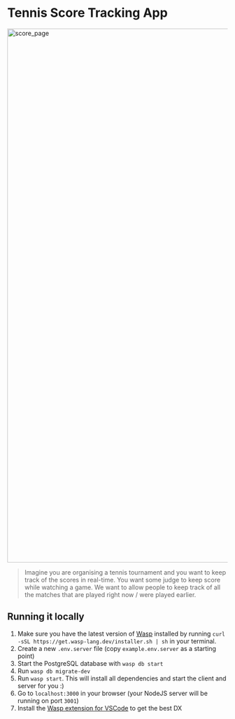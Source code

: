 # Tennis Score Tracking App

<img width="1219" alt="score_page" src="https://github.com/user-attachments/assets/b2a7db57-8555-46d6-946b-38e5d1adb7d5" />

> Imagine you are organising a tennis tournament and you want to keep track of the scores in real-time. You want some judge to keep score while watching a game. We want to allow people to keep track of all the matches that are played right now / were played earlier.

## Running it locally

1. Make sure you have the latest version of [Wasp](https://wasp-lang.dev) installed by running `curl -sSL https://get.wasp-lang.dev/installer.sh | sh` in your terminal.
2. Create a new `.env.server` file (copy `example.env.server` as a starting point)
3. Start the PostgreSQL database with `wasp db start`
4. Run `wasp db migrate-dev`
5. Run `wasp start`. This will install all dependencies and start the client and server for you :)
6. Go to `localhost:3000` in your browser (your NodeJS server will be running on port `3001`)
7. Install the [Wasp extension for VSCode](https://marketplace.visualstudio.com/items?itemName=wasp-lang.wasp) to get the best DX
